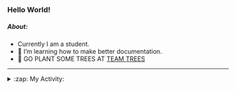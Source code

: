 ### Hello World!

##### About:
- Currently I am a student.
- 🌱 I’m learning how to make better documentation.
- 🌱 GO PLANT SOME TREES AT [TEAM TREES](https://teamtrees.org/)

---
<details>
  <summary>:zap: My Activity:</summary>
  
<!--START_SECTION:waka-->
![Code Time](http://img.shields.io/badge/Code%20Time-1%2C197%20hrs%2010%20mins-blue)

**I'm a Night 🦉** 

```text
🌞 Morning                1884 commits        ██░░░░░░░░░░░░░░░░░░░░░░░   09.99 % 
🌆 Daytime                6443 commits        █████████░░░░░░░░░░░░░░░░   34.15 % 
🌃 Evening                5436 commits        ███████░░░░░░░░░░░░░░░░░░   28.81 % 
🌙 Night                  5104 commits        ███████░░░░░░░░░░░░░░░░░░   27.05 % 
```
📅 **I'm Most Productive on Wednesday** 

```text
Monday                   2657 commits        ████░░░░░░░░░░░░░░░░░░░░░   14.08 % 
Tuesday                  2565 commits        ███░░░░░░░░░░░░░░░░░░░░░░   13.60 % 
Wednesday                4407 commits        ██████░░░░░░░░░░░░░░░░░░░   23.36 % 
Thursday                 2435 commits        ███░░░░░░░░░░░░░░░░░░░░░░   12.91 % 
Friday                   1988 commits        ███░░░░░░░░░░░░░░░░░░░░░░   10.54 % 
Saturday                 1641 commits        ██░░░░░░░░░░░░░░░░░░░░░░░   08.70 % 
Sunday                   3174 commits        ████░░░░░░░░░░░░░░░░░░░░░   16.82 % 
```


📊 **This Week I Spent My Time On** 

```text
🔥 Editors: 
VS Code                  10 hrs 35 mins      ████████████████░░░░░░░░░   63.90 % 
IntelliJ                 5 hrs 13 mins       ████████░░░░░░░░░░░░░░░░░   31.58 % 
Android Studio           44 mins             █░░░░░░░░░░░░░░░░░░░░░░░░   04.52 % 

🐱‍💻 Projects: 
file-utils               4 hrs 43 mins       ███████░░░░░░░░░░░░░░░░░░   28.47 % 
melody-iuvo              2 hrs 18 mins       ███░░░░░░░░░░░░░░░░░░░░░░   13.96 % 
givbacks-admin           2 hrs 15 mins       ███░░░░░░░░░░░░░░░░░░░░░░   13.59 % 
intro                    1 hr 31 mins        ██░░░░░░░░░░░░░░░░░░░░░░░   09.15 % 
demo                     1 hr 30 mins        ██░░░░░░░░░░░░░░░░░░░░░░░   09.11 % 
```


 Last Updated on 11/09/2023 23:11:43 UTC
<!--END_SECTION:waka-->
</details>
